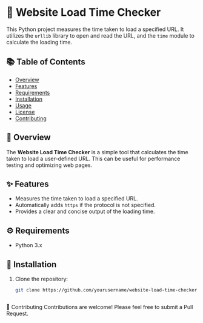 # 🚀 Website Load Time Checker

This Python project measures the time taken to load a specified URL. It utilizes the `urllib` library to open and read the URL, and the `time` module to calculate the loading time.

## 📚 Table of Contents

- [Overview](#overview)
- [Features](#features)
- [Requirements](#requirements)
- [Installation](#installation)
- [Usage](#usage)
- [License](#license)
- [Contributing](#contributing)

## 🌟 Overview

The **Website Load Time Checker** is a simple tool that calculates the time taken to load a user-defined URL. This can be useful for performance testing and optimizing web pages.

## ✨ Features

- Measures the time taken to load a specified URL.
- Automatically adds `https` if the protocol is not specified.
- Provides a clear and concise output of the loading time.

## ⚙️ Requirements

- Python 3.x

## 💾 Installation

1. Clone the repository:
   ```bash
   git clone https://github.com/yourusername/website-load-time-checker.git



🤝 Contributing
Contributions are welcome! Please feel free to submit a Pull Request.
